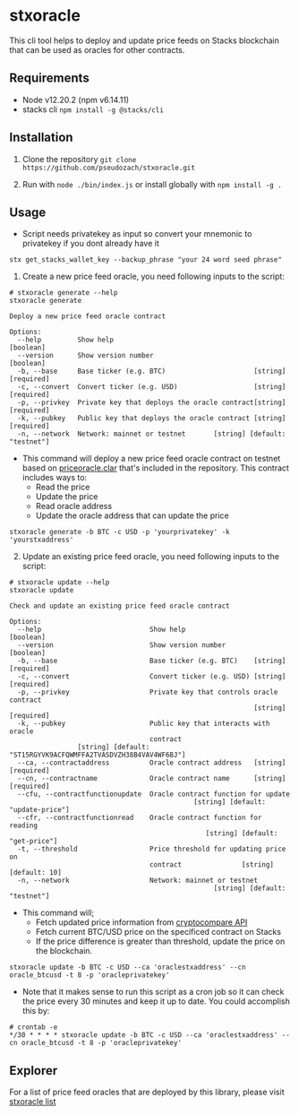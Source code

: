 # stxoracle

This cli tool helps to deploy and update price feeds on Stacks blockchain that can be used as oracles for other contracts.

## Requirements
* Node v12.20.2 (npm v6.14.11)
* stacks cli 
`npm install -g @stacks/cli`

## Installation
1. Clone the repository
```git clone https://github.com/pseudozach/stxoracle.git```

2. Run with `node ./bin/index.js` or install globally with `npm install -g .`

## Usage
* Script needs privatekey as input so convert your mnemonic to privatekey if you dont already have it

```stx get_stacks_wallet_key --backup_phrase "your 24 word seed phrase"```

1. Create a new price feed oracle, you need following inputs to the script:
```
# stxoracle generate --help
stxoracle generate

Deploy a new price feed oracle contract

Options:
  --help         Show help                                             [boolean]
  --version      Show version number                                   [boolean]
  -b, --base     Base ticker (e.g. BTC)                      [string] [required]
  -c, --convert  Convert ticker (e.g. USD)                   [string] [required]
  -p, --privkey  Private key that deploys the oracle contract[string] [required]
  -k, --pubkey   Public key that deploys the oracle contract [string] [required]
  -n, --network  Network: mainnet or testnet       [string] [default: "testnet"]
```

* This command will deploy a new price feed oracle contract on testnet based on [priceoracle.clar](https://github.com/pseudozach/stxoracle/blob/main/priceoracle.clar) that's included in the repository. This contract includes ways to:
  * Read the price
  * Update the price
  * Read oracle address 
  * Update the oracle address that can update the price
```
stxoracle generate -b BTC -c USD -p 'yourprivatekey' -k 'yourstxaddress'
```

2. Update an existing price feed oracle, you need following inputs to the script:
```
# stxoracle update --help
stxoracle update

Check and update an existing price feed oracle contract

Options:
  --help                           Show help                           [boolean]
  --version                        Show version number                 [boolean]
  -b, --base                       Base ticker (e.g. BTC)    [string] [required]
  -c, --convert                    Convert ticker (e.g. USD) [string] [required]
  -p, --privkey                    Private key that controls oracle contract
                                                             [string] [required]
  -k, --pubkey                     Public key that interacts with oracle
                                   contract
                 [string] [default: "ST15RGYVK9ACFQWMFFA2TVASDVZH38B4VAV4WF6BJ"]
  --ca, --contractaddress          Oracle contract address   [string] [required]
  --cn, --contractname             Oracle contract name      [string] [required]
  --cfu, --contractfunctionupdate  Oracle contract function for update
                                              [string] [default: "update-price"]
  --cfr, --contractfunctionread    Oracle contract function for reading
                                                 [string] [default: "get-price"]
  -t, --threshold                  Price threshold for updating price on
                                   contract               [string] [default: 10]
  -n, --network                    Network: mainnet or testnet
                                                   [string] [default: "testnet"]
```

* This command will;
  * Fetch updated price information from [cryptocompare API](https://min-api.cryptocompare.com/documentation)
  * Fetch current BTC/USD price on the specificed contract on Stacks
  * If the price difference is greater than threshold, update the price on the blockchain.

```
stxoracle update -b BTC -c USD --ca 'oraclestxaddress' --cn oracle_btcusd -t 8 -p 'oracleprivatekey'
```

* Note that it makes sense to run this script as a cron job so it can check the price every 30 minutes and keep it up to date. You could accomplish this by:
```
# crontab -e
*/30 * * * * stxoracle update -b BTC -c USD --ca 'oraclestxaddress' --cn oracle_btcusd -t 8 -p 'oracleprivatekey'
```

## Explorer
For a list of price feed oracles that are deployed by this library, please visit [stxoracle list](https://github.com/pseudozach/stxoracle/wiki/stxoracle-list)

